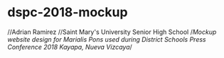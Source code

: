 # dspc-2018-mockup
//Adrian Ramirez
//Saint Mary's University Senior High School
/*Mockup website design for Marialis Pons
used during District Schools Press Conference 2018
Kayapa, Nueva Vizcaya*/
